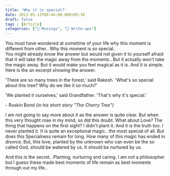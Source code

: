 ```yaml
---
title: 'Why it is special?'
date: 2013-05-12T00:44:00.000+05:30
draft: false
tags : [Article]
categories: ["💭 Musings", "📝 Write-ups"]
---
```


You must have wondered at sometime of your life why this moment is different from other.. Why this moment is so special..  
You might already know the answer but would not given it to yourself afraid that it will take the magic away from the moments.. But it actually won't take the magic away. But it would make you feel magical as it is. And it is simple. Here is the an excerpt showing the answer.  

  
  
'There are so many trees in the forest,' said Rakesh. 'What's so special about this tree? Why do we like it so much?'  
  
'We planted it ourselves,' said Grandfather. 'That's why it's special.'  

\- Ruskin Bond _(in his short story "The Cherry Tree")_  

I am not going to say more about it as the answer is quite clear. But when this very thought rose in my mind, so did this doubt. What about Love? The thing that happens on the first sight? I didn't plant it. And it is the truth too. I never planted it. It is quite an exceptional magic.. the most special of all. But does this Specialness remain for long. How many of this magic has ended in divorce. But, this love, planted by the unknown who can even be the so called God, should be watered by us. It should be nurtured by us.  
  
And this is the secret.. Planting, nurturing and caring. I am not a philosopher but I guess these made best moments of life remain as best moments through out my life..
